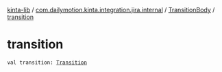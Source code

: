 [kinta-lib](../../index.md) / [com.dailymotion.kinta.integration.jira.internal](../index.md) / [TransitionBody](index.md) / [transition](./transition.md)

# transition

`val transition: `[`Transition`](../-transition/index.md)